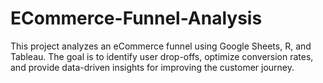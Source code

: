 # ECommerce-Funnel-Analysis
This project analyzes an eCommerce funnel using Google Sheets, R, and Tableau. The goal is to identify user drop-offs, optimize conversion rates, and provide data-driven insights for improving the customer journey.
